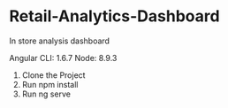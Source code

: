 # Retail-Analytics-Dashboard
In store analysis dashboard

Angular CLI: 1.6.7
Node: 8.9.3

1. Clone the Project
2. Run npm install
3. Run ng serve